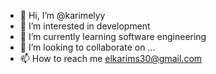 - 👋 Hi, I’m @karimelyy
- 👀 I’m interested in development
- 🌱 I’m currently learning software engineering
- 💞️ I’m looking to collaborate on ...
- 📫 How to reach me elkarims30@gmail.com

<!---
karimelyy/karimelyy is a ✨ special ✨ repository because its `README.md` (this file) appears on your GitHub profile.
You can click the Preview link to take a look at your changes.
--->
